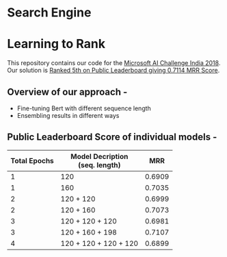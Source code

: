 # Search Engine
# Learning to Rank
This repository contains our code for the [Microsoft AI Challenge India 2018](https://competitions.codalab.org/competitions/20616#learn_the_details). Our solution is [Ranked 5th on Public Leaderboard giving 0.7114 MRR Score](https://competitions.codalab.org/competitions/20616#results).<br>

## Overview of our approach - 
* Fine-tuning Bert with different sequence length
* Ensembling results in different ways

## Public Leaderboard Score of individual models - 

|Total Epochs|Model Decription<br/>(seq. length)|MRR|
|---|---|---|
|1|120 |0.6909|
|1|160 |0.7035|
|2|120 + 120|0.6999|
|2|120 + 160|0.7073|
|3|120 + 120 + 120|0.6981|
|3|120 + 160 + 198|0.7107|
|4|120 + 120 + 120 + 120|0.6899|
